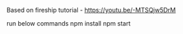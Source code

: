 Based on fireship tutorial - https://youtu.be/-MTSQjw5DrM


run below commands 
npm install
npm start

